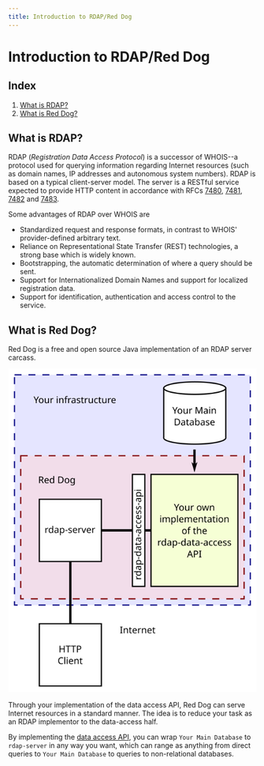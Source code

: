 ```yaml
---
title: Introduction to RDAP/Red Dog
---
```


# Introduction to RDAP/Red Dog

## Index

1. [What is RDAP?](#what-is-rdap)
2. [What is Red Dog?](#what-is-red-dog)	

## What is RDAP?

RDAP (_Registration Data Access Protocol_) is a successor of WHOIS--a protocol used for querying information regarding Internet resources (such as domain names, IP addresses and autonomous system numbers). RDAP is based on a typical client-server model. The server is a RESTful service expected to provide HTTP content in accordance with RFCs [7480](https://tools.ietf.org/html/rfc7480), [7481](https://tools.ietf.org/html/rfc7481), [7482](https://tools.ietf.org/html/rfc7482) and [7483](https://tools.ietf.org/html/rfc7483).

Some advantages of RDAP over WHOIS are

- Standardized request and response formats, in contrast to WHOIS' provider-defined arbitrary text.
- Reliance on Representational State Transfer (REST) technologies, a strong base which is widely known.
- Bootstrapping, the automatic determination of where a query should be sent.
- Support for Internationalized Domain Names and support for localized registration data.
- Support for identification, authentication and access control to the service.

## What is Red Dog?

Red Dog is a free and open source Java implementation of an RDAP server carcass.

![Fig.1 - Architecture Overview](img/diagram/architecture-advanced.svg)

Through your implementation of the data access API, Red Dog can serve Internet resources in a standard manner. The idea is to reduce your task as an RDAP implementor to the data-access half.

By implementing the [data access API](https://github.com/NICMx/rdap-data-access-api), you can wrap `Your Main Database` to `rdap-server` in any way you want, which can range as anything from direct queries to `Your Main Database` to queries to non-relational databases.

